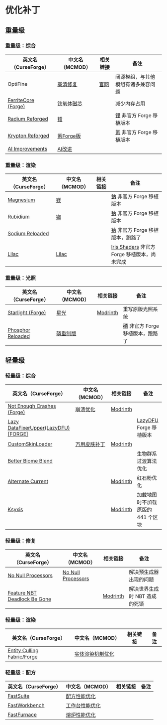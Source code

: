 # 优化补丁

## 重量级

### 重量级：综合

| 英文名（CurseForge）                                                              | 中文名（MCMOD）                                    | 相关链接                          | 备注                                                             |
| --------------------------------------------------------------------------------- | -------------------------------------------------- | --------------------------------- | ---------------------------------------------------------------- |
| OptiFine                                                                          | [高清修复](https://www.mcmod.cn/class/36.html)     | [官网](https://optifine.net/home) | 闭源模组，与其他模组有诸多兼容问题                               |
| [FerriteCore (Forge)](https://www.curseforge.com/minecraft/mc-mods/ferritecore)   | [铁氧体磁芯](https://www.mcmod.cn/class/3888.html) |                                   | 减少内存占用                                                     |
| [Radium Reforged](https://www.curseforge.com/minecraft/mc-mods/radium-reforged)   | [镭](https://www.mcmod.cn/class/5580.html)         |                                   | [锂](https://www.mcmod.cn/class/2292.html) 非官方 Forge 移植版本 |
| [Krypton Reforged](https://www.curseforge.com/minecraft/mc-mods/krypton-reforged) | [氪Forge版](https://www.mcmod.cn/class/5146.html)  |                                   | [氪](https://www.mcmod.cn/class/3399.html) 非官方 Forge 移植版本 |
| [AI Improvements](https://www.curseforge.com/minecraft/mc-mods/ai-improvements)   | [AI改进](https://www.mcmod.cn/class/1480.html)     |                                   |                                                                  |

### 重量级：渲染

| 英文名（CurseForge）                                                            | 中文名（MCMOD）                               | 相关链接 | 备注                                                                                 |
| ------------------------------------------------------------------------------- | --------------------------------------------- | -------- | ------------------------------------------------------------------------------------ |
| [Magnesium](https://www.curseforge.com/minecraft/mc-mods/sodium-reforged)       | [镁](https://www.mcmod.cn/class/4898.html)    |          | [钠](https://www.mcmod.cn/class/2785.html) 非官方 Forge 移植版本                     |
| [Rubidium](https://www.curseforge.com/minecraft/mc-mods/rubidium)               | [铷](https://www.mcmod.cn/class/5608.html)    |          | [钠](https://www.mcmod.cn/class/2785.html) 非官方 Forge 移植版本                     |
| [Sodium Reloaded](https://www.curseforge.com/minecraft/mc-mods/sodium-reloaded) |                                               |          | [钠](https://www.mcmod.cn/class/2785.html) 非官方 Forge 移植版本，跑路了             |
| [Lilac](https://www.curseforge.com/minecraft/mc-mods/iris-reforged)             | [Lilac](https://www.mcmod.cn/class/5109.html) |          | [Iris Shaders](https://www.mcmod.cn/class/3697.html) 非官方 Forge 移植版本，尚未完成 |

### 重量级：光照

| 英文名（CurseForge）                                                                | 中文名（MCMOD）                                  | 相关链接                                             | 备注                                                                     |
| ----------------------------------------------------------------------------------- | ------------------------------------------------ | ---------------------------------------------------- | ------------------------------------------------------------------------ |
| [Starlight (Forge)](https://www.curseforge.com/minecraft/mc-mods/starlight-forge)   | [星光](https://www.mcmod.cn/class/3303.html)     | [Modrinth](https://modrinth.com/mod/starlight-forge) | 重写原版光照系统                                                         |
| [Phosphor Reloaded](https://www.curseforge.com/minecraft/mc-mods/phosphor-reloaded) | [磷重制版](https://www.mcmod.cn/class/5477.html) |                                                      | [磷](https://www.mcmod.cn/class/1766.html) 非官方 Forge 移植版本，跑路了 |

## 轻量级

### 轻量级：综合

| 英文名（CurseForge）                                                                                | 中文名（MCMOD）                                     | 相关链接                                               | 备注                                                           |
| --------------------------------------------------------------------------------------------------- | --------------------------------------------------- | ------------------------------------------------------ | -------------------------------------------------------------- |
| [Not Enough Crashes (Forge)](https://www.curseforge.com/minecraft/mc-mods/not-enough-crashes-forge) | [崩溃优化](https://www.mcmod.cn/class/2441.html)    | [Modrinth](https://modrinth.com/mod/notenoughcrashes)  |                                                                |
| [Lazy DataFixerUpper(LazyDFU) [FORGE]](https://www.curseforge.com/minecraft/mc-mods/lazy-dfu-forge) |                                                     |                                                        | [LazyDFU](https://www.mcmod.cn/class/3407.html) Forge 移植版本 |
| [CustomSkinLoader](https://www.curseforge.com/minecraft/mc-mods/customskinloader)                   | [万用皮肤补丁](https://www.mcmod.cn/class/883.html) | [Modrinth](https://modrinth.com/mod/customskinloader)  |                                                                |
| [Better Biome Blend](https://www.curseforge.com/minecraft/mc-mods/better-biome-blend)               |                                                     |                                                        | 生物群系过渡算法优化                                           |
| [Alternate Current](https://www.curseforge.com/minecraft/mc-mods/alternate-current)                 |                                                     | [Modrinth](https://modrinth.com/mod/alternate-current) | 红石粉优化                                                     |
| [Ksyxis](https://www.curseforge.com/minecraft/mc-mods/ksyxis)                                       |                                                     | [Modrinth](https://modrinth.com/mod/ksyxis)            | 加载地图时不加载原版的 441 个区块                              |

### 轻量级：修复

| 英文名（CurseForge）                                                                                      | 中文名（MCMOD）                                            | 相关链接                                                          | 备注                          |
| --------------------------------------------------------------------------------------------------------- | ---------------------------------------------------------- | ----------------------------------------------------------------- | ----------------------------- |
| [No Null Processors](https://www.curseforge.com/minecraft/mc-mods/no-null-processors)                     | [No Null Processors](https://www.mcmod.cn/class/5585.html) |                                                                   | 解决预生成器出现的问题        |
| [Feature NBT Deadlock Be Gone](https://www.curseforge.com/minecraft/mc-mods/feature-nbt-deadlock-be-gone) |                                                            | [Modrinth](https://modrinth.com/mod/feature-nbt-deadlock-be-gone) | 解决世界生成时 NBT 造成的死锁 |

### 轻量级：渲染

| 英文名（CurseForge）                                                                      | 中文名（MCMOD）                                          | 相关链接 | 备注 |
| ----------------------------------------------------------------------------------------- | -------------------------------------------------------- | -------- | ---- |
| [Entity Culling Fabric/Forge](https://www.curseforge.com/minecraft/mc-mods/entityculling) | [实体渲染机制优化](https://www.mcmod.cn/class/3629.html) |          |      |

### 轻量级：配方

| 英文名（CurseForge）                                                        | 中文名（MCMOD）                                        | 相关链接 | 备注 |
| --------------------------------------------------------------------------- | ------------------------------------------------------ | -------- | ---- |
| [FastSuite](https://www.curseforge.com/minecraft/mc-mods/fastsuite)         | [配方性能优化](https://www.mcmod.cn/class/3822.html)   |          |      |
| [FastWorkbench](https://www.curseforge.com/minecraft/mc-mods/fastworkbench) | [工作台性能优化](https://www.mcmod.cn/class/1486.html) |          |      |
| [FastFurnace](https://www.curseforge.com/minecraft/mc-mods/fastfurnace)     | [熔炉性能优化](https://www.mcmod.cn/class/1485.html)   |          |      |
